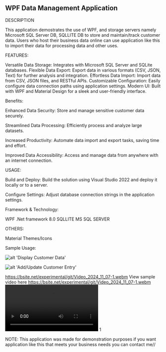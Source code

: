
WPF Data Management Application
---------------------------------------------------------

DESCRIPTION

This application demostrates the use of WPF, and storage servers namely Microsoft SQL Server DB, SQLLITE DB to store and maintain/track
customer data. Users who host their business data online can use application like this to import their data for processing data and other uses.

FEATURES:

Versatile Data Storage: Integrates with Microsoft SQL Server and SQLite databases.
Flexible Data Export: Export data in various formats (CSV, JSON, Text) for further analysis and integration.
Effortless Data Import: Import data from CSV, JSON files, and RESTful APIs.
Customizable Configuration: Easily configure data connection paths using application settings.
Modern UI: Built with WPF and Material Design for a sleek and user-friendly interface.

Benefits:

Enhanced Data Security:
Store and manage sensitive customer data securely.

Streamlined Data Processing:
Efficiently process and analyze large datasets.

Increased Productivity: 
Automate data import and export tasks, saving time and effort.

Improved Data Accessibility:
Access and manage data from anywhere with an internet connection.


USAGE:

Build and Deploy:
Build the solution using Visual Studio 2022 and deploy it locally or to a server.

Configure Settings: 
Adjust database connection strings in the application settings.

Framework & Technology:

WPF .Net framework 8.0
SQLLITE
MS SQL SERVER

OTHERS:

Material Themes/Icons

Sample Usage:

![alt 'Display Customer Data'](https://bsite.net/experimental/git/Screenshot_2024_11_07-1.png?raw=true)

![alt 'Add/Update Customer Entry'](https://bsite.net/experimental/git/Screenshot_2024_11_07-2.png?raw=true)

https://bsite.net/experimental/git/Video_2024_11_07-1.webm
View sample video here https://bsite.net/experimental/git/Video_2024_11_07-1.webm
<video  controls>
  <source src="https://bsite.net/experimental/git/Video_2024_11_07-1.webm" type="video/mp4">
  Your browser does not support the video tag.
</video> 1 


NOTE: This application was made for demonstration purposes if you want application like this that meets your business needs you can contact me//

